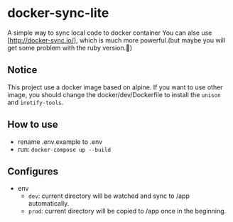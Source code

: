 # docker-sync-lite
A simple way to sync local code to docker container
You can alse use [http://docker-sync.io/], which is much more powerful.(but maybe you will get some problem with the ruby version.🤣)

## Notice
This project use a docker image based on alpine. If you want to use other image, you should change the docker/dev/Dockerfile to install the `unison` and `inotify-tools`.

## How to use
- rename .env.example to .env
- run: `docker-compose up --build`

## Configures
- env
    - `dev`:  current directory will be watched and sync to /app automatically.
    - `prod`:  current directory will be copied to /app once in the beginning.

